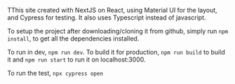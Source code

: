 TThis site created with NextJS on React, using Material UI for the layout, and Cypress for testing. It also uses Typescript instead of javascript. 

To setup the project after downloading/cloning it from github, simply run `npm install`, to get all the dependencies installed.

To run in dev, `npm run dev`. 
To build it for production, `npm run build` to build it and `npm run start` to run it on localhost:3000.

To run the test, `npx cypress open`
